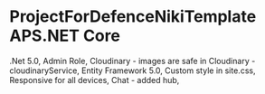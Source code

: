 # ProjectForDefenceNikiTemplate APS.NET Core

.Net 5.0,
Admin Role,
Cloudinary - images are safe in Cloudinary - cloudinaryService,
Entity Framework 5.0,
Custom style in site.css,
Responsive for all devices,
Chat - added hub,

